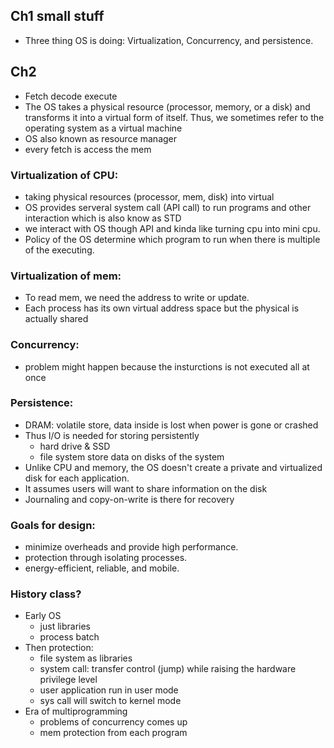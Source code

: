 ## Ch1 small stuff
- Three thing OS is doing: Virtualization, Concurrency, and persistence.

## Ch2 
- Fetch decode execute
- The OS takes a physical resource (processor, memory, or a disk) and transforms it into a virtual form of itself. Thus, we sometimes refer to the operating system as a virtual machine
- OS also known as resource manager
- every fetch is access the mem

### Virtualization of CPU:
- taking physical resources (processor, mem, disk) into virtual
- OS provides serveral system call (API call) to run programs and other interaction which is also know as STD
- we interact with OS though API and kinda like turning cpu into mini cpu.
- Policy of the OS determine which program to run when there is multiple of the executing.
### Virtualization of mem:
- To read mem, we need the address to write or update.
- Each process has its own virtual address space but the physical is actually shared

### Concurrency:
- problem might happen because the insturctions is not executed all at once 

### Persistence:
- DRAM: volatile store, data inside is lost when power is gone or crashed
- Thus I/O is needed for storing persistently
    - hard drive & SSD
    - file system store data on disks of the system
- Unlike CPU and memory, the OS doesn't create a private and virtualized disk for each application.
- It assumes users will want to share information on the disk
- Journaling and copy-on-write is there for recovery

### Goals for design:
- minimize overheads and provide high performance.
- protection through isolating processes.
- energy-efficient, reliable, and mobile.

### History class?
- Early OS
    - just libraries
    - process batch
- Then protection:
    - file system as libraries
    - system call: transfer control (jump) while raising the hardware privilege level
    - user application run in user mode
    - sys call will switch to kernel mode
- Era of multiprogramming
    - problems of concurrency comes up
    - mem protection from each program